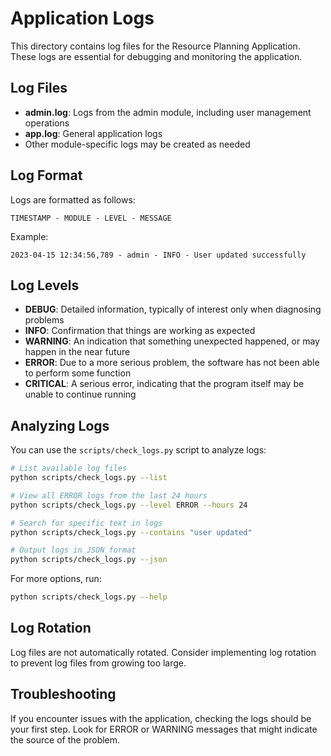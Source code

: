 # Application Logs

This directory contains log files for the Resource Planning Application. These logs are essential for debugging and monitoring the application.

## Log Files

- **admin.log**: Logs from the admin module, including user management operations
- **app.log**: General application logs
- Other module-specific logs may be created as needed

## Log Format

Logs are formatted as follows:

```
TIMESTAMP - MODULE - LEVEL - MESSAGE
```

Example:
```
2023-04-15 12:34:56,789 - admin - INFO - User updated successfully
```

## Log Levels

- **DEBUG**: Detailed information, typically of interest only when diagnosing problems
- **INFO**: Confirmation that things are working as expected
- **WARNING**: An indication that something unexpected happened, or may happen in the near future
- **ERROR**: Due to a more serious problem, the software has not been able to perform some function
- **CRITICAL**: A serious error, indicating that the program itself may be unable to continue running

## Analyzing Logs

You can use the `scripts/check_logs.py` script to analyze logs:

```bash
# List available log files
python scripts/check_logs.py --list

# View all ERROR logs from the last 24 hours
python scripts/check_logs.py --level ERROR --hours 24

# Search for specific text in logs
python scripts/check_logs.py --contains "user updated"

# Output logs in JSON format
python scripts/check_logs.py --json
```

For more options, run:
```bash
python scripts/check_logs.py --help
```

## Log Rotation

Log files are not automatically rotated. Consider implementing log rotation to prevent log files from growing too large.

## Troubleshooting

If you encounter issues with the application, checking the logs should be your first step. Look for ERROR or WARNING messages that might indicate the source of the problem. 